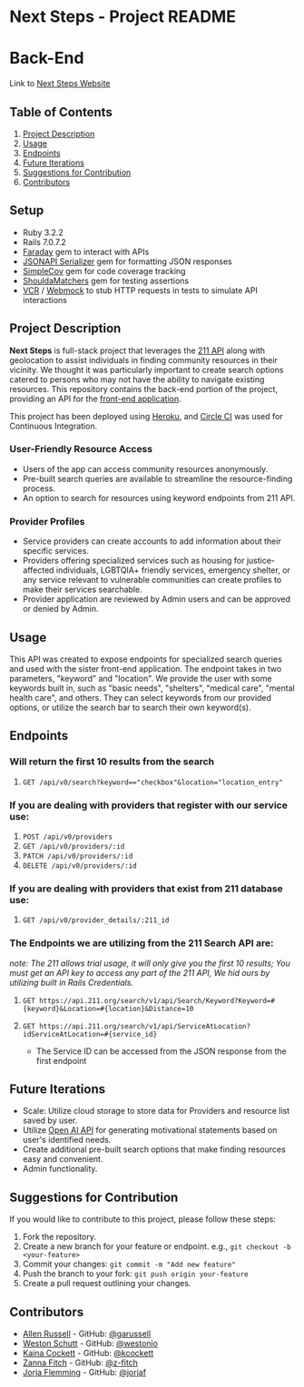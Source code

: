 # Next Steps - Project README
# Back-End

Link to [Next Steps Website](https://next-steps-front-end-4778e35e4143.herokuapp.com/)
## Table of Contents

1. [Project Description](#project-description)
3. [Usage](#usage)
4. [Endpoints](#endpoints)
5. [Future Iterations](#future-iterations)
6. [Suggestions for Contribution](#suggestions-for-contribution)
7. [Contributors](#contributors)

## Setup
- Ruby 3.2.2
- Rails 7.0.7.2
- [Faraday](https://github.com/lostisland/faraday) gem to interact with APIs
- [JSONAPI Serializer](https://github.com/jsonapi-serializer/jsonapi-serializer) gem for formatting JSON responses
- [SimpleCov](https://github.com/simplecov-ruby/simplecov) gem for code coverage tracking
- [ShouldaMatchers](https://github.com/thoughtbot/shoulda-matchers) gem for testing assertions
- [VCR](https://github.com/vcr/vcr) / [Webmock](https://github.com/bblimke/webmock) to stub HTTP requests in tests to simulate API interactions

## Project Description

**Next Steps** is full-stack project that leverages the [211 API](https://apiportal.211.org) along with geolocation to assist individuals in finding community resources in their vicinity.  We thought it was particularly important to create search options catered to persons who may not have the ability to navigate existing resources. This repository contains the back-end portion of the project, providing an API for the [front-end application](https://github.com/westonio/next-steps-front-end).

This project has been deployed using [Heroku](https://id.heroku.com/login), and [Circle CI](https://circleci.com/) was used for Continuous Integration.


### User-Friendly Resource Access
- Users of the app can access community resources anonymously.
- Pre-built search queries are available to streamline the resource-finding process.
- An option to search for resources using keyword endpoints from 211 API.  

### Provider Profiles
- Service providers can create accounts to add information about their specific services.
- Providers offering specialized services such as housing for justice-affected individuals, LGBTQIA+ friendly services, emergency shelter, or any service relevant to vulnerable communities can create profiles to make their services searchable.
- Provider application are reviewed by Admin users and can be approved or denied by Admin.

## Usage

This API was created to expose endpoints for specialized search queries and used with the sister front-end application.  The endpoint takes in two parameters, "keyword" and "location".  We provide the user with some keywords built in, such as "basic needs", "shelters", "medical care", "mental health care", and others.  They can select keywords from our provided options, or utilize the search bar to search their own keyword(s).

## Endpoints
### Will return the first 10 results from the search

1. `GET /api/v0/search?keyword=="checkbox"&location="location_entry"`

### If you are dealing with providers that register with our service use:  

1. `POST /api/v0/providers`
2. `GET /api/v0/providers/:id`
3. `PATCH /api/v0/providers/:id`
4. `DELETE /api/v0/providers/:id`

### If you are dealing with providers that exist from 211 database use: 

1. `GET /api/v0/provider_details/:211_id`

### The Endpoints we are utilizing from the 211 Search API are:  
  *note: The 211 allows trial usage, it will only give you the first 10 results;*
  *You must get an API key to access any part of the 211 API, We hid ours by utilizing built in Rails Credentials.*

1. `GET https://api.211.org/search/v1/api/Search/Keyword?Keyword=#{keyword}&Location=#{location}&Distance=10`
    
2. `GET https://api.211.org/search/v1/api/ServiceAtLocation?idServiceAtLocation=#{service_id}`
    * The Service ID can be accessed from the JSON response from the first endpoint 

    
## Future Iterations

- Scale: Utilize cloud storage to store data for Providers and resource list saved by user.  
- Utilize [Open AI API](https://openai.com/blog/openai-api) for generating motivational statements based on user's identified needs.
- Create additional pre-built search options that make finding resources easy and convenient.
- Admin functionality.

## Suggestions for Contribution

If you would like to contribute to this project, please follow these steps:

1. Fork the repository.
2. Create a new branch for your feature or endpoint. e.g., `git checkout -b <your-feature>`
3. Commit your changes: `git commit -m "Add new feature"`
4. Push the branch to your fork: `git push origin your-feature`
5. Create a pull request outlining your changes.

## Contributors

- [Allen Russell](allenrusselldev@gmail.com) - GitHub: [@garussell](https://github.com/garussell)
- [Weston Schutt](wtschutt@gmail.com)        - GitHub: [@westonio](https://github.com/westonio)
- [Kaina Cockett](kainacockett@gmail.com)    - GitHub: [@kcockett](https://github.com/kcockett)
- [Zanna Fitch](zannafitch@gmail.com)        - GitHub: [@z-fitch](https://github.com/z-fitch)
- [Jorja Flemming](aset284@gmail.com)        - GitHub: [@jorjaf](https://github.com/jorjaf)